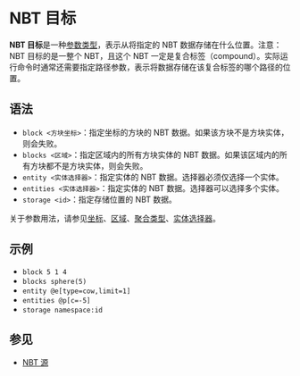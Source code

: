 # NBT 目标

**NBT 目标**是一种[参数类型](../zh.md)，表示从将指定的 NBT 数据存储在什么位置。注意：NBT 目标的是一整个 NBT，且这个 NBT 一定是复合标签（compound）。实际运行命令时通常还需要指定路径参数，表示将数据存储在该复合标签的哪个路径的位置。

## 语法

- `block <方块坐标>`：指定坐标的方块的 NBT 数据。如果该方块不是方块实体，则会失败。
- `blocks <区域>`：指定区域内的所有方块实体的 NBT 数据。如果该区域内的所有方块都不是方块实体，则会失败。
- `entity <实体选择器>`：指定实体的 NBT 数据。选择器必须仅选择一个实体。
- `entities <实体选择器>`：指定实体的 NBT 数据。选择器可以选择多个实体。
- `storage <id>`：指定存储位置的 NBT 数据。

关于参数用法，请参见[坐标](/documents/arguments/pos/zh.md)、[区域](/documents/arguments/region/zh.md)、[聚合类型](/documents/arguments/concentration_type/zh.md)、[实体选择器](/documents/arguments/entity_selector/zh.md)。

## 示例

- `block 5 1 4`
- `blocks sphere(5)`
- `entity @e[type=cow,limit=1]`
- `entities @p[c=-5]`
- `storage namespace:id`

## 参见

- [NBT 源](../nbt_source/zh.md)